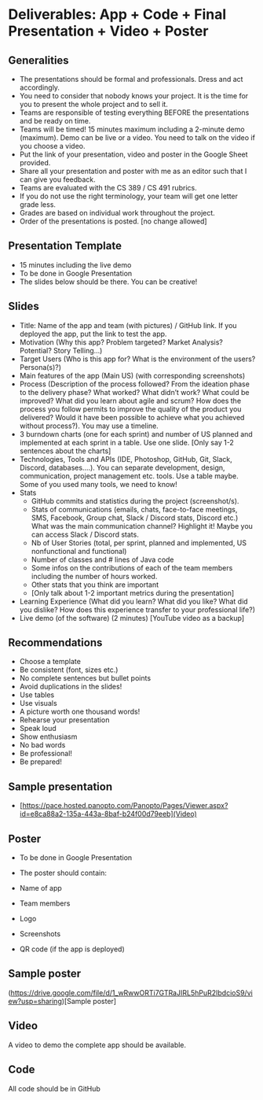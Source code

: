 # Deliverables: App + Code + Final Presentation + Video + Poster

## Generalities

*	The presentations should be formal and professionals. Dress and act accordingly. 
*	You need to consider that nobody knows your project. It is the time for you to present the whole project and to sell it. 
*	Teams are responsible of testing everything BEFORE the presentations and be ready on time.
*	Teams will be timed! 15 minutes maximum including a 2-minute demo (maximum). Demo can be live or a video. You need to talk on the video if you choose a video.
*	Put the link of your presentation, video and poster in the Google Sheet provided. 
*	Share all your presentation and poster with me as an editor such that I can give you feedback.
*	Teams are evaluated with the CS 389 / CS 491 rubrics.
*	If you do not use the right terminology, your team will get one letter grade less.
*	Grades are based on individual work throughout the project.
*	Order of the presentations is posted. [no change allowed]

## Presentation Template

* 15 minutes including the live demo 
* To be done in Google Presentation
* The slides below should be there. You can be creative!

## Slides

* Title: Name of the app and team (with pictures) / GitHub link. If you deployed the app, put the link to test the app.
* Motivation (Why this app? Problem targeted? Market Analysis? Potential? Story Telling…)
* Target Users (Who is this app for? What is the environment of the users? Persona(s)?)
* Main features of the app (Main US) (with corresponding screenshots)
* Process (Description of the process followed? From the ideation phase to the delivery phase? What worked? What didn’t work? What could be improved? What did you learn about agile and scrum? How does the process you follow permits to improve the quality of the product you delivered? Would it have been possible to achieve what you achieved without process?). You may use a timeline.
* 3 burndown charts (one for each sprint) and number of US planned and implemented at each sprint in a table. Use one slide. [Only say 1-2 sentences about the charts]
* Technologies, Tools and APIs (IDE, Photoshop, GitHub, Git, Slack, Discord, databases….). You can separate development, design, communication, project management etc. tools. Use a table maybe. Some of you used many tools, we need to know!
* Stats
  * GitHub commits and statistics during the project (screenshot/s).
  * Stats of communications (emails, chats, face-to-face meetings, SMS, Facebook, Group chat, Slack / Discord stats, Discord etc.) What was the main communication channel? Highlight it! Maybe you can access Slack / Discord stats.
  *	Nb of User Stories (total, per sprint, planned and implemented, US nonfunctional and functional)
  * Number of classes and # lines of Java code
  * Some infos on the contributions of each of the team members including the number of hours worked.
  * Other stats that you think are important
  * [Only talk about 1-2 important metrics during the presentation]
* Learning Experience (What did you learn? What did you like? What did you dislike? How does this experience transfer to your professional life?)
* Live demo (of the software) (2 minutes) [YouTube video as a backup]

## Recommendations

*	Choose a template
*	Be consistent (font, sizes etc.)
*	No complete sentences but bullet points
*	Avoid duplications in the slides!
*	Use tables
*	Use visuals
*	A picture worth one thousand words!
*	Rehearse your presentation
*	Speak loud
*	Show enthusiasm
*	No bad words
*	Be professional!
*	Be prepared!

## Sample presentation

* [https://pace.hosted.panopto.com/Panopto/Pages/Viewer.aspx?id=e8ca88a2-135a-443a-8baf-b24f00d79eeb](Video)

## Poster

* To be done in Google Presentation

* The poster should contain:

* Name of app
* Team members
* Logo
*	Screenshots
*	QR code (if the app is deployed)
  
## Sample poster

(https://drive.google.com/file/d/1_wRwwORTi7GTRaJIRL5hPuR2IbdcioS9/view?usp=sharing)[Sample poster]

## Video

A video to demo the complete app should be available.

## Code

All code should be in GitHub
